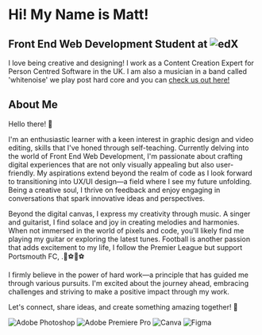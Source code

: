 # Hi! My Name is Matt!

## Front End Web Development Student at  ![edX](https://img.shields.io/badge/edX-%2302262B.svg?style=for-the-badge&logo=edX&logoColor=white) 


I love being creative and designing! I work as a Content Creation Expert for Person Centred Software in the UK. I am also a musician in a band called 'whitenoise' we play post hard core and you can [check us out here!](https://linktr.ee/whitenoise_uk_) 

## About Me

Hello there! 👋

I'm an enthusiastic learner with a keen interest in graphic design and video editing, skills that I've honed through self-teaching. Currently delving into the world of Front End Web Development, I'm passionate about crafting digital experiences that are not only visually appealing but also user-friendly. My aspirations extend beyond the realm of code as I look forward to transitioning into UX/UI design—a field where I see my future unfolding. Being a creative soul, I thrive on feedback and enjoy engaging in conversations that spark innovative ideas and perspectives.

Beyond the digital canvas, I express my creativity through music. A singer and guitarist, I find solace and joy in creating melodies and harmonies. When not immersed in the world of pixels and code, you'll likely find me playing my guitar or exploring the latest tunes. Football is another passion that adds excitement to my life, I follow the Premier League but support Portsmouth FC, .💙⚽️💙⚽️

I firmly believe in the power of hard work—a principle that has guided me through various pursuits. I'm excited about the journey ahead, embracing challenges and striving to make a positive impact through my work.

Let's connect, share ideas, and create something amazing together! 🚀

![Adobe Photoshop](https://img.shields.io/badge/adobe%20photoshop-%2331A8FF.svg?style=for-the-badge&logo=adobe%20photoshop&logoColor=white) ![Adobe Premiere Pro](https://img.shields.io/badge/Adobe%20Premiere%20Pro-9999FF.svg?style=for-the-badge&logo=Adobe%20Premiere%20Pro&logoColor=white) ![Canva](https://img.shields.io/badge/Canva-%2300C4CC.svg?style=for-the-badge&logo=Canva&logoColor=white)	![Figma](https://img.shields.io/badge/figma-%23F24E1E.svg?style=for-the-badge&logo=figma&logoColor=white)

